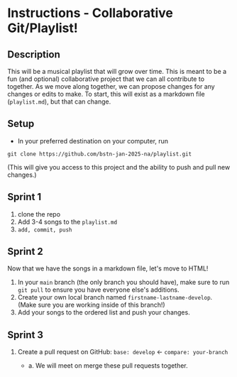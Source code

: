 # Instructions - Collaborative Git/Playlist!

## Description

This will be a musical playlist that will grow over time. This is meant to be a fun (and optional) collaborative project that we can all contribute to together. As we move along together, we can propose changes for any changes or edits to make. To start, this will exist as a markdown file (`playlist.md`), but that can change.

## Setup

- In your preferred destination on your computer, run

```
git clone https://github.com/bstn-jan-2025-na/playlist.git
```

(This will give you access to this project and the ability to push and pull new changes.)

## Sprint 1

1. clone the repo
2. Add 3-4 songs to the `playlist.md`
3. `add, commit, push`

## Sprint 2

Now that we have the songs in a markdown file, let's move to HTML!

1. In your `main` branch (the only branch you should have), make sure to run `git pull` to ensure you have everyone else's additions.
2. Create your own local branch named `firstname-lastname-develop`. (Make sure you are working inside of this branch!)
3. Add your songs to the ordered list and push your changes.

## Sprint 3

1. Create a pull request on GitHub: `base: develop` <- `compare: your-branch`

   - a. We will meet on merge these pull requests together.
